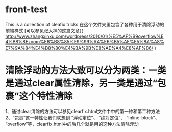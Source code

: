 # front-test
This is a collection of cleafix tricks
在这个文件夹里包含了各种用于清除浮动的前端样式
[可以参见张大神的这篇文章]( http://www.zhangxinxu.com/wordpress/2010/01/%E5%AF%B9overflow%E4%B8%8Ezoom%E6%B8%85%E9%99%A4%E6%B5%AE%E5%8A%A8%E7%9A%84%E4%B8%80%E4%BA%9B%E8%AE%A4%E8%AF%86/ ）

# 清除浮动的方法大致可以分为两类：一类是通过clear属性清除，另一类是通过“包裹”这个特性清除
1、通过clear清除的方法可以参见clearfix.html文件中中的第一种和第二种方法
2、“包裹”这一特性让我们联想到 “浮动定位”、 “绝对定位”、 “inline-block”、 “overflow”等，clearfix.html中的后几个就是用的这种方法清除浮动
